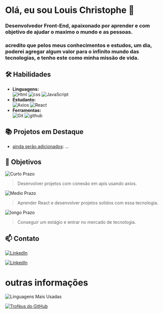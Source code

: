  # Olá, eu sou Louis Christophe 👋

### Desenvolvedor Front-End, apaixonado por aprender e com objetivo de ajudar o maximo o mundo e as pessoas.   
### acredito que pelos meus conhecimentos e estudos, um dia, poderei agregar algum valor para o infinito mundo das tecnologias, e tenho este como minha missão de vida.

## 🛠 Habilidades
- **Linguagens:**  
 ![Html](https://img.shields.io/badge/HTML-orange?style=for-the-badge&logo=html5&logoColor=white) 
 ![css](https://img.shields.io/badge/CSS-blue?style=for-the-badge&logo=css3&logoColor=white)
 ![JavaScript](https://img.shields.io/badge/JavaScript-grey?style=for-the-badge&logo=Javascript&logoColor=yellow)
- **Estudanto:**   
![Axios](https://img.shields.io/badge/axios-white?style=for-the-badge&logo=axios&logoColor=blue)
![React](https://img.shields.io/badge/react-white?style=for-the-badge&logo=react&logoColor=blue)
- **Ferramentas:**  
![Git](https://img.shields.io/badge/Git-black?style=for-the-badge&logo=git&logoColor=red)
![github](https://img.shields.io/badge/github-purple?style=for-the-badge&logo=github&logoColor=white)
## 📚 Projetos em Destaque
- [ainda serão adicionados](link): ...  
## 🚀 Objetivos
![Curto Prazo](https://img.shields.io/badge/CURTO%20PRAZO:-darkgreen?style=plastic)
 >Desenvolver projetos com conexão em apis usando axios.  

![Medio Prazo](https://img.shields.io/badge/MEDIO%20PRAZO:-goldenrod?style=plastic)
 >Aprender React e desenvolver projetos solidos com essa tecnologia.  

![longo Prazo](https://img.shields.io/badge/LONGO%20PRAZO:-darkred?style=plastic)
 >Conseguir um estágio e entrar no mercado de tecnologia.

## 📫 Contato
[![LinkedIn](https://img.shields.io/badge/linkedin-lightblue?style=for-the-badge&logo=linkedin&logoColor=blue)](https://www.linkedin.com/in/dev-louisc/)  

[![LinkedIn](https://img.shields.io/badge/whatsap-lightgreen?style=for-the-badge&logo=whatsapp&logoColor=darkgreen)](https://wa.me/5564992616376)  
# outras informações
![Linguagens Mais Usadas](https://github-readme-stats.vercel.app/api/top-langs/?username=LouisDevC&theme=synthwave&layout=normal)  

[![Troféus do GitHub](https://github-profile-trophy.vercel.app/?username=LouisDevC&theme=algolia&row=1&margin=15&no-frame=true&column=3)](https://github.com/ryo-ma/github-profile-trophy)
